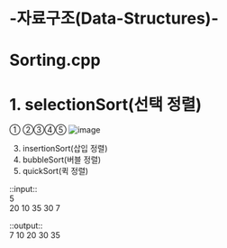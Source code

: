 # -자료구조(Data-Structures)-
# Sorting.cpp

# 1. selectionSort(선택 정렬)  
① 
②③④⑤
![image](https://user-images.githubusercontent.com/74097144/149055813-467af0ce-b818-4967-9e44-b8de66d9df43.gif)


3. insertionSort(삽입 정렬)
4. bubbleSort(버블 정렬)
5. quickSort(퀵 정렬)

::input::  
5  
20 10 35 30 7  

::output::  
7 10 20 30 35   
